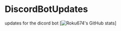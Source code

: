 # DiscordBotUpdates
updates for the dicord bot
[![Roku674's GitHub stats](https://github-readme-stats.vercel.app/api?username=roku674&count_private=true&show_icons=truetheme=react)]


